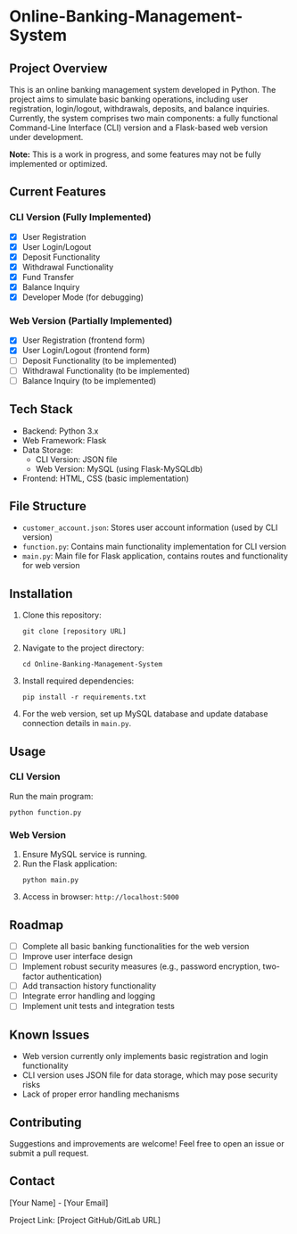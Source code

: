 # Online-Banking-Management-System

## Project Overview
This is an online banking management system developed in Python. The project aims to simulate basic banking operations, including user registration, login/logout, withdrawals, deposits, and balance inquiries. Currently, the system comprises two main components: a fully functional Command-Line Interface (CLI) version and a Flask-based web version under development.

**Note:** This is a work in progress, and some features may not be fully implemented or optimized.

## Current Features

### CLI Version (Fully Implemented)
- [x] User Registration
- [x] User Login/Logout
- [x] Deposit Functionality
- [x] Withdrawal Functionality
- [x] Fund Transfer
- [x] Balance Inquiry
- [x] Developer Mode (for debugging)

### Web Version (Partially Implemented)
- [x] User Registration (frontend form)
- [x] User Login/Logout (frontend form)
- [ ] Deposit Functionality (to be implemented)
- [ ] Withdrawal Functionality (to be implemented)
- [ ] Balance Inquiry (to be implemented)

## Tech Stack
- Backend: Python 3.x
- Web Framework: Flask
- Data Storage:
  - CLI Version: JSON file
  - Web Version: MySQL (using Flask-MySQLdb)
- Frontend: HTML, CSS (basic implementation)

## File Structure
- `customer_account.json`: Stores user account information (used by CLI version)
- `function.py`: Contains main functionality implementation for CLI version
- `main.py`: Main file for Flask application, contains routes and functionality for web version

## Installation
1. Clone this repository:
   ```
   git clone [repository URL]
   ```
2. Navigate to the project directory:
   ```
   cd Online-Banking-Management-System
   ```
3. Install required dependencies:
   ```
   pip install -r requirements.txt
   ```
4. For the web version, set up MySQL database and update database connection details in `main.py`.

## Usage
### CLI Version
Run the main program:
```
python function.py
```

### Web Version
1. Ensure MySQL service is running.
2. Run the Flask application:
   ```
   python main.py
   ```
3. Access in browser: `http://localhost:5000`

## Roadmap
- [ ] Complete all basic banking functionalities for the web version
- [ ] Improve user interface design
- [ ] Implement robust security measures (e.g., password encryption, two-factor authentication)
- [ ] Add transaction history functionality
- [ ] Integrate error handling and logging
- [ ] Implement unit tests and integration tests

## Known Issues
- Web version currently only implements basic registration and login functionality
- CLI version uses JSON file for data storage, which may pose security risks
- Lack of proper error handling mechanisms

## Contributing
Suggestions and improvements are welcome! Feel free to open an issue or submit a pull request.

## Contact
[Your Name] - [Your Email]

Project Link: [Project GitHub/GitLab URL]

